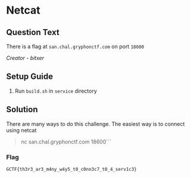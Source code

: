 # Netcat

## Question Text

There is a flag at `san.chal.gryphonctf.com` on port `18600`

*Creator - bitxer*

## Setup Guide
1. Run `build.sh` in `service` directory

## Solution
There are many ways to do this challenge. The easiest way is to connect using netcat
> nc san.chal.gryphonctf.com 18600```

### Flag
`GCTF{th3r3_ar3_m4ny_w4y5_t0_c0nn3c7_t0_4_serv1c3}`

